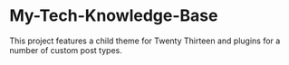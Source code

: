 # My-Tech-Knowledge-Base

This project features a child theme for Twenty Thirteen and plugins for a number of custom post types.
